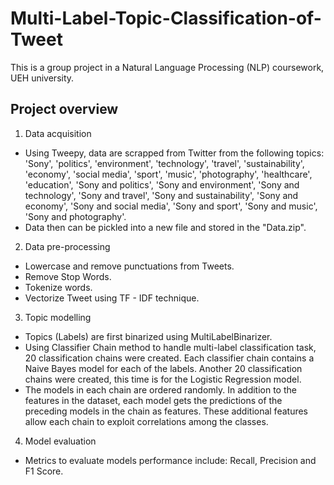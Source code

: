 # Multi-Label-Topic-Classification-of-Tweet
This is a group project in a Natural Language Processing (NLP) coursework, UEH university.
## Project overview
1. Data acquisition
- Using Tweepy, data are scrapped from Twitter from the following topics: 'Sony', 'politics', 'environment', 'technology', 'travel', 'sustainability', 'economy', 'social media', 'sport', 'music', 'photography', 'healthcare', 'education', 'Sony and politics', 'Sony and environment', 'Sony and technology', 'Sony and travel', 'Sony and sustainability', 'Sony and economy', 'Sony and social media', 'Sony and sport', 'Sony and music', 'Sony and photography'.
- Data then can be pickled into a new file and stored in the "Data.zip".
2. Data pre-processing
- Lowercase and remove punctuations from Tweets.
- Remove Stop Words.
- Tokenize words.
- Vectorize Tweet using TF - IDF technique.
3. Topic modelling
- Topics (Labels) are first binarized using MultiLabelBinarizer.
- Using Classifier Chain method to handle multi-label classification task, 20 classification chains were created. Each classifier chain contains a Naive Bayes model for each of the labels. Another 20 classification chains were created, this time is for the Logistic Regression model.
- The models in each chain are ordered randomly. In addition to the features in the dataset, each model gets the predictions of the preceding models in the chain as features. These additional features allow each chain to exploit correlations among the classes.
4. Model evaluation
- Metrics to evaluate models performance include: Recall, Precision and F1 Score.
